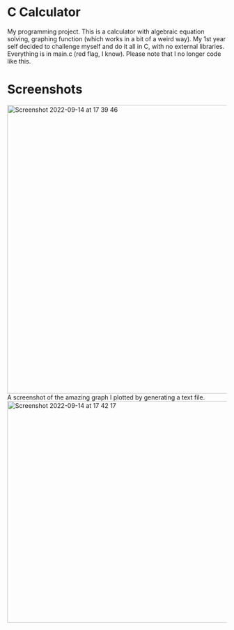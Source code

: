 # C Calculator
 
My programming project. This is a calculator with algebraic equation solving, graphing function (which works in a bit of a weird way). My 1st year self decided to challenge myself and do it all in C, with no external libraries. Everything is in main.c (red flag, I know). Please note that I no longer code like this.

# Screenshots
<img width="661" alt="Screenshot 2022-09-14 at 17 39 46" src="https://user-images.githubusercontent.com/72684195/190213651-13593892-7376-4389-9ce5-6a54726b2b10.png">
A screenshot of the amazing graph I plotted by generating a text file.
<img width="508" alt="Screenshot 2022-09-14 at 17 42 17" src="https://user-images.githubusercontent.com/72684195/190213677-9511b292-83fc-4805-aada-f6e59e45f31e.png">
